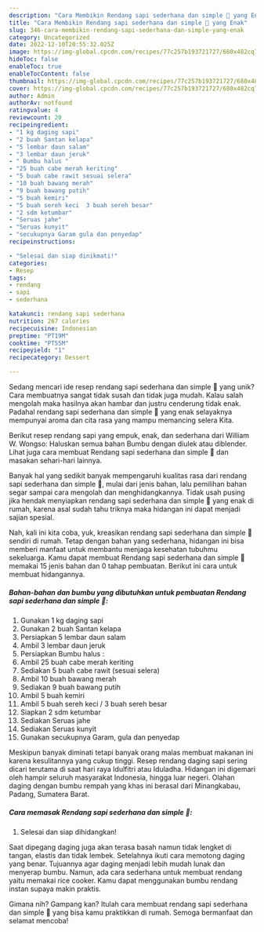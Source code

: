 ```yaml
---
description: "Cara Membikin Rendang sapi sederhana dan simple 🥰 yang Enak"
title: "Cara Membikin Rendang sapi sederhana dan simple 🥰 yang Enak"
slug: 346-cara-membikin-rendang-sapi-sederhana-dan-simple-yang-enak
category: Uncategorized
date: 2022-12-10T20:55:32.025Z
image: https://img-global.cpcdn.com/recipes/77c257b193721727/680x482cq70/rendang-sapi-sederhana-dan-simple-foto-resep-utama.jpg
hideToc: false
enableToc: true
enableTocContent: false
thumbnail: https://img-global.cpcdn.com/recipes/77c257b193721727/680x482cq70/rendang-sapi-sederhana-dan-simple-foto-resep-utama.jpg
cover: https://img-global.cpcdn.com/recipes/77c257b193721727/680x482cq70/rendang-sapi-sederhana-dan-simple-foto-resep-utama.jpg
author: Admin
authorAv: notfound
ratingvalue: 4
reviewcount: 20
recipeingredient:
- "1 kg daging sapi"
- "2 buah Santan kelapa"
- "5 lembar daun salam"
- "3 lembar daun jeruk"
- " Bumbu halus "
- "25 buah cabe merah keriting"
- "5 buah cabe rawit sesuai selera"
- "10 buah bawang merah"
- "9 buah bawang putih"
- "5 buah kemiri"
- "5 buah sereh keci  3 buah sereh besar"
- "2 sdm ketumbar"
- "Seruas jahe"
- "Seruas kunyit"
- "secukupnya Garam gula dan penyedap"
recipeinstructions:

- "Selesai dan siap dinikmati!"
categories:
- Resep
tags:
- rendang
- sapi
- sederhana

katakunci: rendang sapi sederhana 
nutrition: 267 calories
recipecuisine: Indonesian
preptime: "PT19M"
cooktime: "PT55M"
recipeyield: "1"
recipecategory: Dessert

---
```





Sedang mencari ide resep rendang sapi sederhana dan simple 🥰 yang unik? Cara membuatnya sangat tidak susah dan tidak juga mudah. Kalau salah mengolah maka hasilnya akan hambar dan justru cenderung tidak enak. Padahal rendang sapi sederhana dan simple 🥰 yang enak selayaknya mempunyai aroma dan cita rasa yang mampu memancing selera Kita.





Berikut resep rendang sapi yang empuk, enak, dan sederhana dari William W. Wongso: Haluskan semua bahan Bumbu dengan diulek atau diblender. Lihat juga cara membuat Rendang sapi sederhana dan simple 🥰 dan masakan sehari-hari lainnya.

Banyak hal yang sedikit banyak mempengaruhi kualitas rasa dari rendang sapi sederhana dan simple 🥰, mulai dari jenis bahan, lalu pemilihan bahan segar sampai cara mengolah dan menghidangkannya. Tidak usah pusing jika hendak menyiapkan rendang sapi sederhana dan simple 🥰 yang enak di rumah, karena asal sudah tahu triknya maka hidangan ini dapat menjadi sajian spesial.






Nah, kali ini kita coba, yuk, kreasikan rendang sapi sederhana dan simple 🥰 sendiri di rumah. Tetap dengan bahan yang sederhana, hidangan ini bisa memberi manfaat untuk membantu menjaga kesehatan tubuhmu sekeluarga. Kamu dapat membuat Rendang sapi sederhana dan simple 🥰 memakai 15 jenis bahan dan 0 tahap pembuatan. Berikut ini cara untuk membuat hidangannya.

<!--inarticleads1-->

##### Bahan-bahan dan bumbu yang dibutuhkan untuk pembuatan Rendang sapi sederhana dan simple 🥰:

1. Gunakan 1 kg daging sapi
1. Gunakan 2 buah Santan kelapa
1. Persiapkan 5 lembar daun salam
1. Ambil 3 lembar daun jeruk
1. Persiapkan  Bumbu halus :
1. Ambil 25 buah cabe merah keriting
1. Sediakan 5 buah cabe rawit (sesuai selera)
1. Ambil 10 buah bawang merah
1. Sediakan 9 buah bawang putih
1. Ambil 5 buah kemiri
1. Ambil 5 buah sereh keci / 3 buah sereh besar
1. Siapkan 2 sdm ketumbar
1. Sediakan Seruas jahe
1. Sediakan Seruas kunyit
1. Gunakan secukupnya Garam, gula dan penyedap


Meskipun banyak diminati tetapi banyak orang malas membuat makanan ini karena kesulitannya yang cukup tinggi. Resep rendang daging sapi sering dicari terutama di saat hari raya Idulfitri atau Iduladha. Hidangan ini digemari oleh hampir seluruh masyarakat Indonesia, hingga luar negeri. Olahan daging dengan bumbu rempah yang khas ini berasal dari Minangkabau, Padang, Sumatera Barat. 

<!--inarticleads2-->

##### Cara memasak Rendang sapi sederhana dan simple 🥰:


1. Selesai dan siap dihidangkan!

Saat dipegang daging juga akan terasa basah namun tidak lengket di tangan, elastis dan tidak lembek. Setelahnya ikuti cara memotong daging yang benar. Tujuannya agar daging menjadi lebih mudah lunak dan menyerap bumbu. Namun, ada cara sederhana untuk membuat rendang yaitu memakai rice cooker. Kamu dapat menggunakan bumbu rendang instan supaya makin praktis. 

Gimana nih? Gampang kan? Itulah cara membuat rendang sapi sederhana dan simple 🥰 yang bisa kamu praktikkan di rumah. Semoga bermanfaat dan selamat mencoba!
